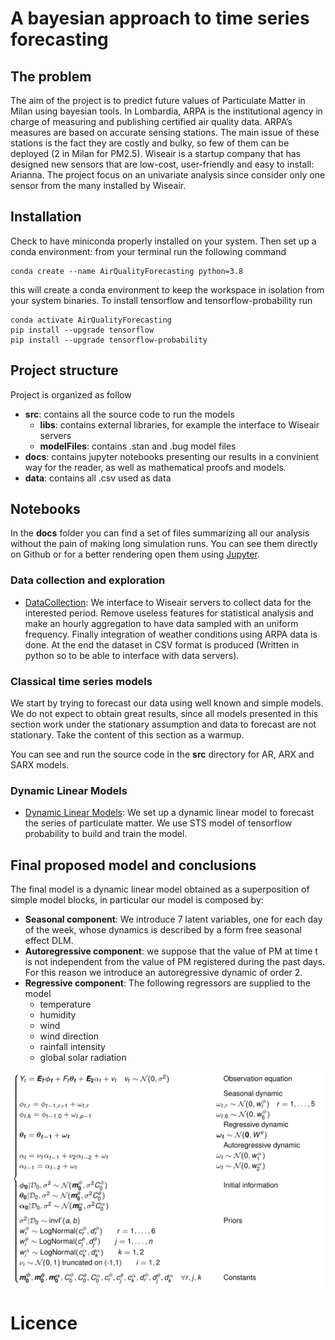 # A bayesian approach to time series forecasting

## The problem

The aim of the project is to predict future values of Particulate Matter in Milan using bayesian tools. In Lombardia, ARPA is the institutional agency in charge of measuring and publishing certified air quality data. ARPA’s measures are based on accurate sensing stations. The main issue of these stations is the fact they are costly and bulky, so few of them can be deployed (2 in Milan for PM2.5). Wiseair is a startup company that has designed new sensors that are low-cost, user-friendly and easy to install: Arianna.
The project focus on an univariate analysis since consider only one sensor from the many installed by Wiseair.

## Installation

Check to have miniconda properly installed on your system. Then set up a conda environment: from your terminal run the following command
```
conda create --name AirQualityForecasting python=3.8
```
this will create a conda environment to keep the workspace in isolation from your system binaries. 
To install tensorflow and tensorflow-probability run
```
conda activate AirQualityForecasting
pip install --upgrade tensorflow
pip install --upgrade tensorflow-probability
```
## Project structure

Project is organized as follow
* **src**: contains all the source code to run the models
  * **libs**: contains external libraries, for example the interface to Wiseair servers
  * **modelFiles**: contains .stan and .bug model files 
* **docs**: contains jupyter notebooks presenting our results in a convinient way for the reader, as well as mathematical proofs and models.
* **data**: contains all .csv used as data

## Notebooks 
In the **docs** folder you can find a set of files summarizing all our analysis without the pain of making long simulation runs. You can see them directly on Github or for a better rendering open them using [Jupyter](https://jupyter.org/).

### Data collection and exploration

* [DataCollection](https://github.com/AlePalu/AirQualityForecasting/blob/master/docs/1-DataCollection.ipynb): We interface to Wiseair servers to collect data for the interested period. Remove useless features for statistical analysis and make an hourly aggregation to have data sampled with an uniform frequency. Finally integration of weather conditions using ARPA data is done. At the end the dataset in CSV format is produced (Written in python so to be able to interface with data servers).

### Classical time series models

We start by trying to forecast our data using well known and simple models. We do not expect to obtain great results, since all models presented in this section work under the stationary assumption and data to forecast are not stationary. Take the content of this section as a warmup.

You can see and run the source code in the **src** directory for AR, ARX and SARX models.

### Dynamic Linear Models

* [Dynamic Linear Models](): We set up a dynamic linear model to forecast the series of particulate matter. We use STS model of tensorflow probability to build and train the model.

## Final proposed model and conclusions

The final model is a dynamic linear model obtained as a superposition of simple model blocks, in particular our model is composed by:

* **Seasonal component**: We introduce 7 latent variables, one for each day of the week, whose dynamics is described by a form free seasonal effect DLM.
* **Autoregressive component**: we suppose that the value of PM at time t is not independent from the value of PM registered during the past days. For this reason we introduce an autoregressive dynamic of order 2.
* **Regressive component**: The following regressors are supplied to the model
  * temperature
  * humidity
  * wind
  * wind direction
  * rainfall intensity
  * global solar radiation

![model](./model.png)



# Licence

